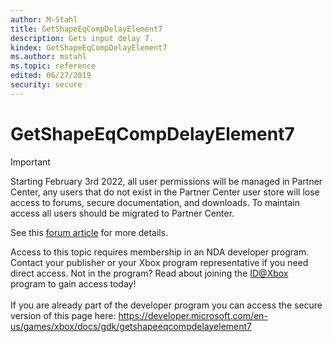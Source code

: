 ```yaml
---
author: M-Stahl
title: GetShapeEqCompDelayElement7
description: Gets input delay 7.
kindex: GetShapeEqCompDelayElement7
ms.author: mstahl
ms.topic: reference
edited: 06/27/2019
security: secure
---
```


# GetShapeEqCompDelayElement7
> [!IMPORTANT]
> Starting February 3rd 2022, all user permissions will be managed in Partner Center, any users that do not exist in the Partner Center user store will lose access to forums, secure documentation, and downloads. To maintain access all users should be migrated to Partner Center. <p></p>See this <a href="https://forums.xboxlive.com/articles/132187/breaking-change-user-access-for-forums-secure-docu.html">forum article</a> for more details.  

 Access to this topic requires membership in an NDA developer program. Contact your publisher or your Xbox program representative if you need direct access. Not in the program? Read about joining the <a href="https://www.xbox.com/Developers/id">ID@Xbox</a> program to gain access today!  <br/><br/>If you are already part of the developer program you can access the secure version of this page here: <a target="_blank" href="https://developer.microsoft.com/en-us/games/xbox/docs/gdk/getshapeeqcompdelayelement7">https://developer.microsoft.com/en-us/games/xbox/docs/gdk/getshapeeqcompdelayelement7</a>
